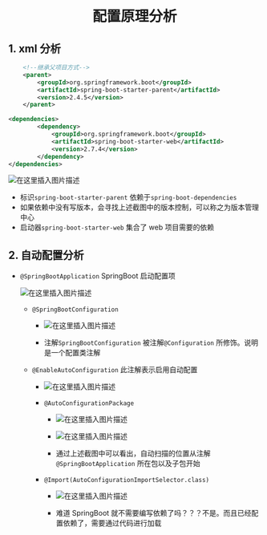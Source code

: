<h1 align = "center">配置原理分析</h1>

## 1. xml 分析

```xml
    <!--继承父项目方式-->
    <parent>
        <groupId>org.springframework.boot</groupId>
        <artifactId>spring-boot-starter-parent</artifactId>
        <version>2.4.5</version>
    </parent>

<dependencies>
        <dependency>
            <groupId>org.springframework.boot</groupId>
            <artifactId>spring-boot-starter-web</artifactId>
            <version>2.7.4</version>
        </dependency>
</dependencies>
```

![在这里插入图片描述](https://img-blog.csdnimg.cn/ddeeff4fc6564e9c8a87305174287548.png)

- 标识`spring-boot-starter-parent` 依赖于`spring-boot-dependencies`
- 如果依赖中没有写版本，会寻找上述截图中的版本控制，可以称之为版本管理中心
- 启动器`spring-boot-starter-web` 集合了 web 项目需要的依赖

## 2. 自动配置分析

- `@SpringBootApplication` SpringBoot 启动配置项

  ![在这里插入图片描述](https://img-blog.csdnimg.cn/5d33a18cb73a472baf625169230cdf04.png)

  - `@SpringBootConfiguration`

    - ![在这里插入图片描述](https://img-blog.csdnimg.cn/9f48e86b45e848bd9747852d71c88e5b.png)

    - 注解`SpringBootConfiguration` 被注解`@Configuration` 所修饰。说明是一个配置类注解

  - `@EnableAutoConfiguration` 此注解表示启用自动配置

    - ![在这里插入图片描述](https://img-blog.csdnimg.cn/17e751e7877d4b098eab1c6c7f6d261e.png)

    - `@AutoConfigurationPackage`

      - ![在这里插入图片描述](https://img-blog.csdnimg.cn/798148fdbf43491ab1513f14a7b84d1e.png)

      - ![在这里插入图片描述](https://img-blog.csdnimg.cn/14943b77ca5d4681bc93cbd61aa51e05.png)

      - 通过上述截图中可以看出，自动扫描的位置从注解`@SpringBootApplication` 所在包以及子包开始

    - `@Import(AutoConfigurationImportSelector.class)`

      - ![在这里插入图片描述](https://img-blog.csdnimg.cn/fc13f2030a2f4e09b7cb1bc93b88dd8d.png)

      - 难道 SpringBoot 就不需要编写依赖了吗？？？不是。而且已经配置依赖了，需要通过代码进行加载
